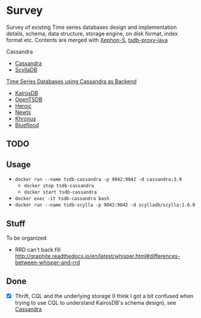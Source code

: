 # Survey

Survey of existing Time series databases design and implementation details, schema, data structure,
storage engine, on disk format, index format etc. 
Contents are merged with [Xephon-S](https://github.com/xephonhq/xephon-s/tree/master/doc/survey), 
[tsdb-proxy-java](https://github.com/xephonhq/tsdb-proxy-java/blob/master/doc/survey)


Cassandra

- [Cassandra](cassandra.md)
- [ScyllaDB](scylladb.md)

[Time Series Databases using Cassandra as Backend](https://github.com/xephonhq/awesome-time-series-database#cassandra)

- [KairosDB](kairosdb.md)
- [OpenTSDB](opentsdb.md)
- [Heroic](heroic.md)
- [Newts](newts.md)
- [Khronus](khronus.md)
- [Blueflood](blueflood.md)

## TODO


## Usage

- `docker run --name tsdb-cassandra -p 9042:9042 -d cassandra:3.9`
  - `docker stop tsdb-cassandra`
  - `docker start tsdb-cassandra`
- `docker exec -it tsdb-cassandra bash`
- `docker run --name tsdb-scylla -p 9042:9042 -d scylladb/scylla:1.6.0`

## Stuff

To be organized

- RRD can't back fill http://graphite.readthedocs.io/en/latest/whisper.html#differences-between-whisper-and-rrd

## Done

- [x] Thrift, CQL and the underlying storage (I think I got a bit confused when trying to use
  CQL to understand KairosDB's schema design), see [Cassandra](cassandra/README.md)